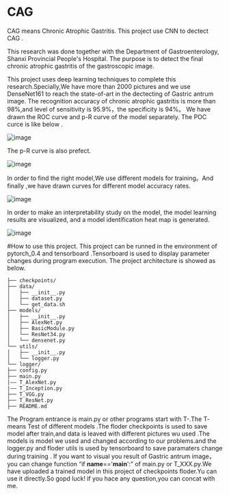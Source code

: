 # CAG
CAG means Chronic Atrophic Gastritis. This project use CNN to dectect CAG .

This research was done together with the Department of Gastroenterology, Shanxi Provincial People's Hospital.
The purpose is to detect the final chronic atrophic gastritis of the gastroscopic image.

This project uses deep learning techniques to complete this research.Specially,We have more than 2000 pictures and we use DenseNet161 to  reach the state-of-art in the dectecting of Gastric antrum image. The recognition accuracy of chronic atrophic gastritis is more than 98%,and level of sensitivity is 95.9%，the specificity
is 94%。
We have drawn the ROC curve and p-R curve of the model separately.
The POC curce is like below .

 ![image](https://github.com/yuanfuqiang456/CAG/blob/master/pic/ROC.png?raw=true)
 
 The p-R curve is also prefect.
 
 ![image](https://github.com/yuanfuqiang456/CAG/blob/master/pic/P-R.png?raw=true)
 
 In order to find the right model,We use different models for training。And finally ,we have drawn curves for different model accuracy rates.
 
  ![image](https://github.com/yuanfuqiang456/CAG/blob/master/pic/acc-lines.png?raw=true)
  
  In order to make an interpretability study on the model, the model learning results are visualized, and a model identification heat map is generated.
  
  ![image](https://github.com/yuanfuqiang456/CAG/blob/master/pic/visual.png?raw=true)
  
  #How to use this project.
   This project can be runned in the environment of pytorch_0.4 and tensorboard .Tensorboard is used to display parameter changes during program execution.
  The project architecture is showed as below.
```
├── checkpoints/ 
├── data/
│   ├── __init__.py
│   ├── dataset.py
│   └── get_data.sh
├── models/
│   ├── __init__.py
│   ├── AlexNet.py
│   ├── BasicModule.py
│   └── ResNet34.py
│   └── densenet.py
└── utils/
│   ├── __init__.py
│   └── logger.py
└── logger/
├── config.py
├── main.py
|—— T_AlexNet.py
|—— T_Inception.py
├── T_VGG.py
├── T_ResNet.py
├── README.md
```
  The Program entrance is main.py or other programs start with T-.The T- means Test of different models .The floder checkpoints is used to save model after train,and data is leaved with different pictures wu used .The models is model we used and changed according to our problems.and the logger.py and floder utils is used by tensorboard to save paramaters change during training .
  If you want to visual you result of Gastric antrum image，you can change function “if __name__=='__main__':” of main.py or T_XXX.py.We have uploaded a trained model in this project of checkpoints floder.Yu can use it directly.So gopd luck!
  if you hace any question,you can concat with me.


 
